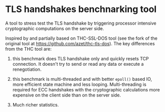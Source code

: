 # TLS handshakes benchnarking tool

A tool to stress test the TLS handshake by triggering processor intensive
cryptographic computations on the server side.

Inspired by and partially based on THC-SSL-DOS tool (see the fork of the
original tool at https://github.com/azet/thc-tls-dos). The key differences
from the THC tool are:

1. this benchmark does TLS handshake only and quickly resets TCP connection.
   It doesn't try to send or read any data or execute a renegotiation.

2. this benchmark is multi-threaded and with better `epoll()` based IO, more
   efficient state machine and less looping. Multi-threading is required for
   ECC handshakes with the cryptographic calculations more expensive on
   the client side than on the server side.

3. Much richer statistics.
